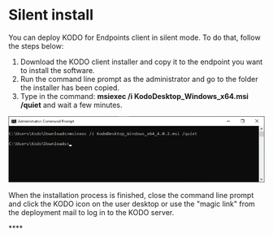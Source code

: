 # Silent install

You can deploy KODO for Endpoints client in silent mode. To do that, follow the steps below:

1. Download the KODO client installer and copy it to the endpoint you want to install the software.
2. Run the command line prompt as the administrator and go to the folder the installer has been copied. 
3. Type in the command: **msiexec /i KodoDesktop\_Windows\_x64.msi /quiet** and wait a few minutes.

![](../../.gitbook/assets/image%20%28139%29.png)

When the installation process is finished, close the command line prompt and click the KODO icon on the user desktop or use the "magic link" from the deployment mail to log in to the KODO server.



\*\*\*\*

